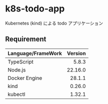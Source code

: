 # k8s-todo-app

Kubernetes (kind) による todo アプリケーション

## Requirement

| Language/FrameWork | Version |
| :----------------- | ------: |
| TypeScript         |   5.8.3 |
| Node.js            | 22.16.0 |
| Docker Engine      |  28.1.1 |
| kind               |  0.26.0 |
| kubectl            |  1.32.1 |
